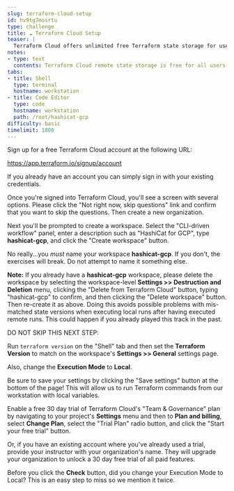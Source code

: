 ```yaml
---
slug: terraform-cloud-setup
id: hv9tg7mosrtu
type: challenge
title: ☁️ Terraform Cloud Setup
teaser: |
  Terraform Cloud offers unlimited free Terraform state storage for users. Safeguard your state files by storing them remotely in Terraform Cloud.
notes:
- type: text
  contents: Terraform Cloud remote state storage is free for all users.
tabs:
- title: Shell
  type: terminal
  hostname: workstation
- title: Code Editor
  type: code
  hostname: workstation
  path: /root/hashicat-gcp
difficulty: basic
timelimit: 1800
---
```

Sign up for a free Terraform Cloud account at the following URL:

https://app.terraform.io/signup/account

If you already have an account you can simply sign in with your existing credentials.

Once you're signed into Terraform Cloud, you'll see a screen with several options. Please click the "Not right now, skip questions" link and confirm that you want to skip the questions. Then create a new organization.

Next you'll be prompted to create a workspace. Select the "CLI-driven workflow" panel, enter a description such as "HashiCat for GCP", type **hashicat-gcp**, and click the "Create workspace" button.

No really...you *must* name your workspace **hashicat-gcp**. If you don't, the exercises will break. Do not attempt to name it something else.

**Note:** If you already have a **hashicat-gcp** workspace, please delete the workspace by selecting the workspace-level **Settings >> Destruction and Deletion** menu, clicking the "Delete from Terraform Cloud" button, typing "hashicat-gcp" to confirm, and then clicking the "Delete workspace" button. Then re-create it as above. Doing this avoids possible problems with mis-matched state versions when executing local runs after having executed remote runs. This could happen if you already played this track in the past.

DO NOT SKIP THIS NEXT STEP:

Run `terraform version` on the "Shell" tab and then set the **Terraform Version** to match on the workspace's **Settings >> General** settings page.

Also, change the **Execution Mode** to **Local**.

Be sure to save your settings by clicking the "Save settings" button at the bottom of the page! This will allow us to run Terraform commands from our workstation with local variables.

Enable a free 30 day trial of Terraform Cloud's "Team & Governance" plan by navigating to your project's **Settings** menu and then to **Plan and billing**, select **Change Plan**, select the "Trial Plan" radio button, and click the "Start your free trial" button.

Or, if you have an existing account where you've already used a trial, provide your instructor with your organization's name. They will upgrade your organization to unlock a 30 day free trial of all paid features.

Before you click the **Check** button, did you change your Execution Mode to Local? This is an easy step to miss so we mention it twice.